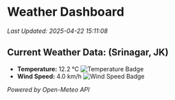
# Weather Dashboard

_Last Updated: 2025-04-22 15:11:08_

## Current Weather Data: (Srinagar, JK)
- **Temperature:** 12.2 °C ![Temperature Badge](https://img.shields.io/badge/Temperature-Low%20Temp-blue)
- **Wind Speed:** 4.0 km/h ![Wind Speed Badge](https://img.shields.io/badge/Wind%20Speed-Light%20Wind-blue)

*Powered by Open-Meteo API*
